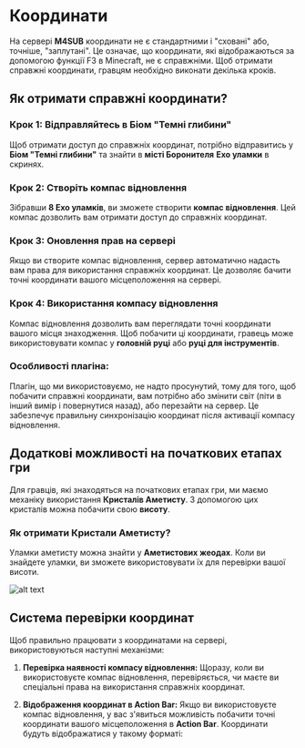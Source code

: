 # Координати

На сервері **M4SUB** координати не є стандартними і "сховані" або, точніше, "заплутані". Це означає, що координати, які відображаються за допомогою функції F3 в Minecraft, не є справжніми. Щоб отримати справжні координати, гравцям необхідно виконати декілька кроків.

## Як отримати справжні координати?

### Крок 1: Відправляйтесь в Біом "Темні глибини"
Щоб отримати доступ до справжніх координат, потрібно відправитись у **Біом "Темні глибини"** та знайти в **місті Боронителя** **Ехо уламки** в скринях.

### Крок 2: Створіть компас відновлення
Зібравши **8 Ехо уламків**, ви зможете створити **компас відновлення**. Цей компас дозволить вам отримати доступ до справжніх координат.

<CraftingGrid 
  :recipe="['minecraft:echo_shard', 'minecraft:echo_shard', 'minecraft:echo_shard', 'minecraft:echo_shard', 'minecraft:compass', 'minecraft:echo_shard', 'minecraft:echo_shard', 'minecraft:echo_shard', 'minecraft:echo_shard']" 
  :result="'minecraft:recovery_compass'" 
/>

### Крок 3: Оновлення прав на сервері
Якщо ви створите компас відновлення, сервер автоматично надасть вам права для використання справжніх координат. Це дозволяє бачити точні координати вашого місцеположення на сервері.

### Крок 4: Використання компасу відновлення
Компас відновлення дозволить вам переглядати точні координати вашого місця знаходження. Щоб побачити ці координати, гравець може використовувати компас у **головній руці** або **руці для інструментів**.

### Особливості плагіна:
Плагін, що ми використовуємо, не надто просунутий, тому для того, щоб побачити справжні координати, вам потрібно або змінити світ (піти в інший вимір і повернутися назад), або перезайти на сервер. Це забезпечує правильну синхронізацію координат після активації компасу відновлення.

## Додаткові можливості на початкових етапах гри

Для гравців, які знаходяться на початкових етапах гри, ми маємо механіку використання **Кристалів Аметисту**. З допомогою цих кристалів можна побачити свою **висоту**.

<Item item="minecraft:amethyst_shard" />


### Як отримати Кристали Аметисту?
Уламки аметисту можна знайти у **Аметистових жеодах**. Коли ви знайдете уламки, ви зможете використовувати їх для перевірки вашої висоти.


![alt text](https://mcicons.ccleaf.com/assets/17.$%20Structures/27.%20Amethyst%20Geode/Amethyst_Geode_3.png)


## Система перевірки координат

Щоб правильно працювати з координатами на сервері, використовуються наступні механізми:

1. **Перевірка наявності компасу відновлення:**
   Щоразу, коли ви використовуєте компас відновлення, перевіряється, чи маєте ви спеціальні права на використання справжніх координат.

2. **Відображення координат в Action Bar:**
   Якщо ви використовуєте компас відновлення, у вас з'явиться можливість побачити точні координати вашого місцеположення в **Action Bar**. Координати будуть відображатися у такому форматі: 

